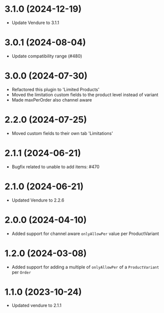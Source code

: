 # 3.1.0 (2024-12-19)

- Update Vendure to 3.1.1

# 3.0.1 (2024-08-04)

- Update compatibility range (#480)

# 3.0.0 (2024-07-30)

- Refactored this plugin to 'Limited Products'
- Moved the limitation custom fields to the product level instead of variant
- Made maxPerOrder also channel aware

# 2.2.0 (2024-07-25)

- Moved custom fields to their own tab 'Limitations'

# 2.1.1 (2024-06-21)

- Bugfix related to unable to add items: #470

# 2.1.0 (2024-06-21)

- Updated Vendure to 2.2.6

# 2.0.0 (2024-04-10)

- Added support for channel aware `onlyAllowPer` value per ProductVariant

# 1.2.0 (2024-03-08)

- Added support for adding a multiple of `onlyAllowPer` of a `ProductVariant` per `Order`

# 1.1.0 (2023-10-24)

- Updated vendure to 2.1.1
